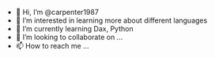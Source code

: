 - 👋 Hi, I’m @carpenter1987
- 👀 I’m interested in learning more about different languages 
- 🌱 I’m currently learning Dax, Python
- 💞️ I’m looking to collaborate on ...
- 📫 How to reach me ...

<!---
carpenter1987/carpenter1987 is a ✨ special ✨ repository because its `README.md` (this file) appears on your GitHub profile.
You can click the Preview link to take a look at your changes.
--->
